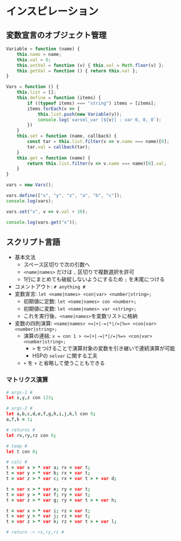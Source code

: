 # インスピレーション
## 変数宣言のオブジェクト管理
```js
Variable = function (name) {
    this.name = name;
    this.val = 0;
    this.setVal = function (v) { this.val = Math.floor(v) };
    this.getVal = function () { return this.val };
}

Vars = function () {
    this.list = [];
    this.define = function (items) {
        if ((typeof items) === "string") items = [items];
        items.forEach(v => {
            this.list.push(new Variable(v));
            console.log(`varsel_var [${v}] : var 0, 0, 0`);
        })
    }
    this.set = function (name, callback) {
        const tar = this.list.filter(v => v.name === name)[0];
        tar.val = callback(tar);
    }
    this.get = function (name) {
        return this.list.filter(v => v.name === name)[0].val;
    }
}

vars = new Vars();

vars.define(["x", "y", "z", "a", "b", "c"]);
console.log(vars);

vars.set("x", v => v.val + 10);

console.log(vars.get("x"));
```

## スクリプト言語
- 基本文法
  - スペース区切りで次の引数へ
  - `<name|names>` だけは `,` 区切りで複数選択を許可
  - 1行にまとめても破綻しないようにするため `;` を末尾につける
- コメントアウト: `# anything #`
- 変数宣言: `let <name|names> <con|var> <number|string>;`
  - 初期値に定数: `let <name|names> con <number>;`
  - 初期値に変数: `let <name|names> var <string>;`
  - これを実行後、`<name|names>`を変数リストに格納
- 変数の四則演算: `<name|names> <=|+|-=|*|/=|%=> <con|var> <number|string>;`
  - 演算の連結: `x = con 1 > <=|+|-=|*|/=|%=> <con|var> <number|string>;`
    - `>` をつけることで演算対象の変数を引き継いで連続演算が可能
    - HSPの `selvar` に関する工夫
  - `+` を `+` と省略して使うこともできる

### マトリクス演算
```coffee
# args-1 #
let x,y,z con 123;

# args-2 #
let a,b,c,d,e,f,g,h,i,j,k,l con 0;
a,f,k = 1;

# returns #
let rx,ry,rz con 0;

# temp #
let t con 0;

# calc #
t = var x > * var a; rx = var t;
t = var y > * var b; rx + var t;
t = var z > * var c; rx + var t > + var d;

t = var x > * var e; ry = var t;
t = var y > * var f; ry + var t;
t = var z > * var g; ry + var t > + var h;

t = var x > * var i; rz = var t;
t = var y > * var j; rz + var t;
t = var z > * var k; rz + var t > + var l;

# return -> rx,ry,rz #
```
